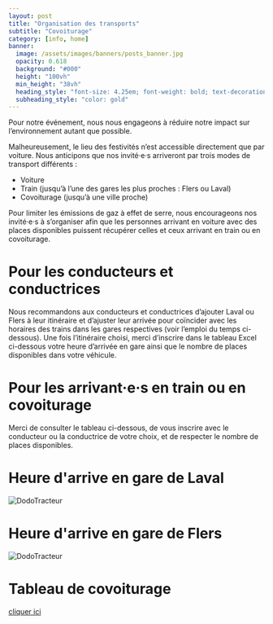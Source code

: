 ```yaml
---
layout: post
title: "Organisation des transports"
subtitle: "Covoiturage"
category: [info, home]
banner:
  image: /assets/images/banners/posts_banner.jpg
  opacity: 0.618
  background: "#000"
  height: "100vh"
  min_height: "38vh"
  heading_style: "font-size: 4.25em; font-weight: bold; text-decoration: underline"
  subheading_style: "color: gold"
---
```


Pour notre événement, nous nous engageons à réduire notre impact sur l’environnement autant que possible.

Malheureusement, le lieu des festivités n’est accessible directement que par voiture. Nous anticipons que nos invité·e·s arriveront par trois modes de transport différents :

- Voiture
- Train (jusqu’à l’une des gares les plus proches : Flers ou Laval)
- Covoiturage (jusqu’à une ville proche)

Pour limiter les émissions de gaz à effet de serre, nous encourageons nos invité·e·s à s’organiser afin que les personnes arrivant en voiture avec des places disponibles puissent récupérer celles et ceux arrivant en train ou en covoiturage.

# Pour les conducteurs et conductrices

Nous recommandons aux conducteurs et conductrices d’ajouter Laval ou Flers à leur itinéraire et d’ajuster leur arrivée pour coïncider avec les horaires des trains dans les gares respectives (voir l’emploi du temps ci-dessous). Une fois l’itinéraire choisi, merci d’inscrire dans le tableau Excel ci-dessous votre heure d’arrivée en gare ainsi que le nombre de places disponibles dans votre véhicule.

# Pour les arrivant·e·s en train ou en covoiturage

Merci de consulter le tableau ci-dessous, de vous inscrire avec le conducteur ou la conductrice de votre choix, et de respecter le nombre de places disponibles.


# Heure d'arrive en gare de Laval

<img src="{{site.baseurl | prepend: site.url}}assets/images/transport/HeuresLaval.JPG" alt="DodoTracteur" style="width: auto; height: auto;" />

# Heure d'arrive en gare de Flers

<img src="{{site.baseurl | prepend: site.url}}assets/images/transport/HeuresFlers.JPG" alt="DodoTracteur" style="width: auto; height: auto;" />

# Tableau de covoiturage

[cliquer ici](https://docs.google.com/spreadsheets/d/e/2PACX-1vTTy2he1jt8fF3wvk-uUUgJgAAND5KJZZdbwHeCzABdGdE44T_WXBc2n85vS2KZxj_SI5EEqUFAjxqN/pubhtml)